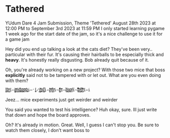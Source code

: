 # Tathered
YUdum Dare 4 Jam Submission, Theme 'Tethered'
August 28th 2023 at 12:00 PM to September 3rd 2023 at 11:59 PM
I only started learning pygame 1 week ago for the start date of the jam, so it's a nice challenge to use it for a game jam


Hey did you end up talking a look at the cats diet? They've been very.. particular with their fur. It's causing their hairballs to be especially thick and **heavy**. 
It's honestly really disgusting. Bob already quit because of it. 

Oh, you're already working on a new project? With those two mice that boss **explicitly** said not to be tampered with or let out. What are you even doing with them?

    i̴̳̙͇͆̇̆ḯ̷̞̝̱͋ỉ̴̝̹̐ͅi̵͇̣̰̾͗͘ĩ̵̟̬̥̀ï̸̥̯͝i̸̻͈͂i̵̯̠͆i̴̭̳͗i̴̧͉̣̕͝ḯ̷̡͎͕̱͋͑į̷̧̣͙͐̃i̷͖͈̞͉̍̑ỉ̵̧̡̧̛̠͝i̷͕͖͊i̴͓̽i̷̩̞̞͂͋i̴̞͉̪̓i̶̛̺̪̾i̸̖̔i̶͇̗̜̳͋ȉ̵̡̫̜̓̄͋ͅi̴̹̤̞̩͗ĩ̴̝͉̍͜i̷̖̜͇̿̈̄͘i̵̞̓í̸͚͋̔i̵͎̎̓̍̕i̴͉̐͒i̵͕͉̳̔̈́̌ȉ̸͖̌͑̆i̴̧̊̇̋i̸̻̭͈̦̐ḭ̴̦̫́̏͝ǐ̶̦̍i̷͎̥̓̾̈́̓i̵̢̯̼̹͋i̴̭̮͛i̸̡̥͐i̷̢̼̯͊i̴͕̠͊i̶̥̓̎͠i̴̠̎̐̐ĩ̷̢͙̯̿̈́ḯ̷̻̂͝í̵͈̦̺̮͗i̶̧̡̝̿͝i̵͉̣̬͈͋͂̐ī̵͓͈̌̈́̕ĩ̶i


Jeez... mice experiments just get weirder and weirder 

You said you wanted to test his intelligence? Huh okay, sure. Ill just write that down and hope the board approves.

Oh? It's already in motion. Great. Well, I guess I can't stop you. Be sure to watch them closely, I don't want boss to 

